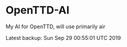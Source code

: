 # OpenTTD-AI
My AI for OpenTTD, will use primarily air

Latest backup: Sun Sep 29 00:55:01 UTC 2019
